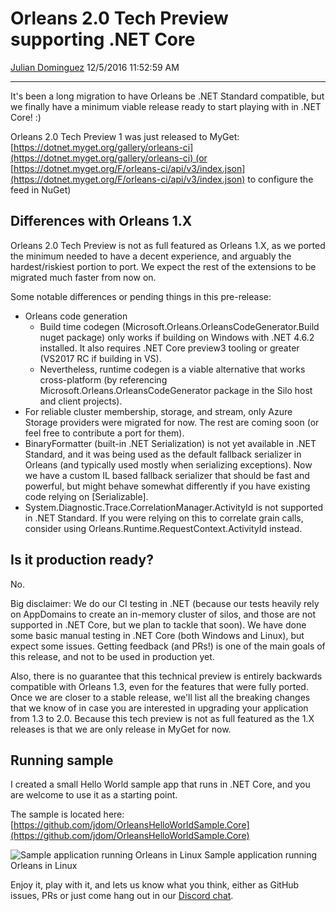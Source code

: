 Orleans 2.0 Tech Preview supporting .NET Core
=============================================

[Julian Dominguez](https://github.com/jdom)
12/5/2016 11:52:59 AM

* * * * *

It's been a long migration to have Orleans be .NET Standard compatible, but we finally have a minimum viable release ready to start playing with in .NET Core! :)

Orleans 2.0 Tech Preview 1 was just released to MyGet:
[https://dotnet.myget.org/gallery/orleans-ci](https://dotnet.myget.org/gallery/orleans-ci) (or
[https://dotnet.myget.org/F/orleans-ci/api/v3/index.json](https://dotnet.myget.org/F/orleans-ci/api/v3/index.json)
to configure the feed in NuGet)

Differences with Orleans 1.X
----------------------------

Orleans 2.0 Tech Preview is not as full featured as Orleans 1.X, as we ported the minimum needed to have a decent experience, and arguably the hardest/riskiest portion to port. We expect the rest of the extensions to be migrated much faster from now on.

Some notable differences or pending things in this pre-release:

- Orleans code generation
  - Build time codegen (Microsoft.Orleans.OrleansCodeGenerator.Build nuget package) only works if building on Windows with .NET 4.6.2 installed.
It also requires .NET Core preview3 tooling or greater (VS2017 RC if building in VS).
  - Nevertheless, runtime codegen is a viable alternative that works cross-platform (by referencing Microsoft.Orleans.OrleansCodeGenerator package in the Silo host and client projects).
- For reliable cluster membership, storage, and stream, only Azure Storage providers were migrated for now.
The rest are coming soon (or feel free to contribute a port for them).
- BinaryFormatter (built-in .NET Serialization) is not yet available in .NET Standard, and it was being used as the default fallback serializer in Orleans (and typically used mostly when serializing exceptions).
Now we have a custom IL based fallback serializer that should be fast and powerful, but might behave somewhat differently if you have existing code relying on [Serializable].
- System.Diagnostic.Trace.CorrelationManager.ActivityId is not supported in .NET Standard.
If you were relying on this to correlate grain calls, consider using Orleans.Runtime.RequestContext.ActivityId instead.

Is it production ready?
-----------------------

No.

Big disclaimer: We do our CI testing in .NET (because our tests heavily rely on AppDomains to create an in-memory cluster of silos, and those are not supported in .NET Core, but we plan to tackle that soon).
We have done some basic manual testing in .NET Core (both Windows and Linux), but expect some issues. Getting feedback (and PRs!) is one of the main goals of this release, and not to be used in production yet.

Also, there is no guarantee that this technical preview is entirely backwards compatible with Orleans 1.3, even for the features that were fully ported.
Once we are closer to a stable release, we'll list all the breaking changes that we know of in case you are interested in upgrading your application from 1.3 to 2.0.
Because this tech preview is not as full featured as the 1.X releases is that we are only release in MyGet for now.

Running sample
--------------

I created a small Hello World sample app that runs in .NET Core, and you are welcome to use it as a starting point.

The sample is located here:
[https://github.com/jdom/OrleansHelloWorldSample.Core](https://github.com/jdom/OrleansHelloWorldSample.Core)

![Sample application running Orleans in Linux](media/2016/12/linux-orleans-small-1024x576.png)
Sample application running Orleans in Linux

Enjoy it, play with it, and lets us know what you think, either as
GitHub issues, PRs or just come hang out in our [Discord chat](https://aka.ms/orleans-discord).

